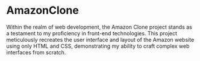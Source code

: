 # AmazonClone
Within the realm of web development, the Amazon Clone project stands as a testament to my proficiency in front-end technologies. This project meticulously recreates the user interface and layout of the Amazon website using only HTML and CSS, demonstrating my ability to craft complex web interfaces from scratch.
